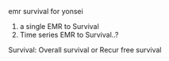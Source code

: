 emr survival for yonsei

1. a single EMR to Survival
2. Time series EMR to Survival..?

Survival: Overall survival or Recur free survival
